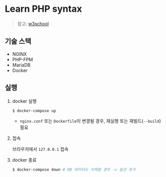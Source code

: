# Learn PHP syntax

> 참고: [w3school](https://www.w3schools.in/php/)

## 기술 스택

- NGINX 
- PHP-FPM
- MariaDB
- Docker

## 실행

1. docker 실행

    ```bash
    $ docker-compose up
    ```
    - `nginx.conf` 또는 `Dockerfile`이 변경될 경우, 재실행 또는 재빌드(`--build`) 필요

2. 접속

    브라우저에서 `127.0.0.1` 접속

3. docker 종료

    ```bash
    $ docker-compose down # DB 데이터도 삭제할 경우 -v 옵션 추가
    ```
